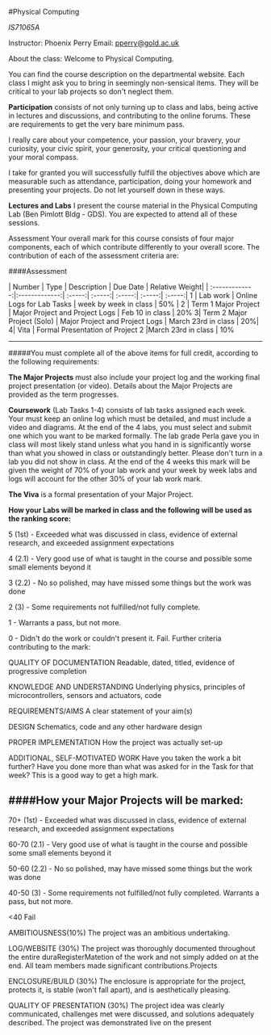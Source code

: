 #Physical Computing 

*IS71065A*

Instructor: Phoenix Perry 
Email: pperry@gold.ac.uk 

About the class: 
Welcome to Physical Computing. 

You can find the course description on the departmental website. Each class I might ask you to bring in seemingly non-sensical items. They will be critical to your lab projects so don't neglect them. 

**Participation** consists of not only turning up to class and labs, being active in lectures and discussions, and contributing to the online forums. These are requirements to get the very bare minimum pass. 

I really care about your competence, your passion, your bravery, your curiosity, your civic spirit, your generosity, your critical questioning and your moral compass.

I take for granted you will successfully fulfill the objectives above which are measurable such as attendance, participation, doing your homework and presenting your projects. Do not let yourself down in these ways.


**Lectures and Labs**
I present the course material in the Physical Computing Lab (Ben Pimlott Bldg - GDS). You are expected to attend all of these sessions.

Assessment
Your overall mark for this course consists of four major components, each of which contribute differently to your overall score. The contribution of each of the assessment criteria are:


####Assessment  

| Number        | Type              | Description   | Due Date   | Relative Weight| 
| :-------------:|:-------------:| :-----:| :-----:| :-----:| :-----:| :-----:|
1    | Lab work | Online Logs for Lab Tasks | week by week in class | 50% | 
2     | Term 1 Major Project      |   Major Project and Project Logs	 | Feb 10 in class | 20%
3| Term 2 Major Project (Solo) | Major Project and Project Logs	      |   March 23rd in class | 20%| 
4|	Vita	| Formal Presentation of Project 2 |March 23rd in class |	10%

---

#####You must complete all of the above items for full credit, according to the following requirements:

**The Major Projects** must also include your project log and the working final project presentation (or video). Details about the Major Projects are provided as the term progresses.

**Coursework** (Lab Tasks 1-4) consists of lab tasks assigned each week. Your must keep an online log which must be detailed, and must include a video and diagrams. At the end of the 4 labs, you must select and submit one which you want to be marked formally. The lab grade Perla gave you in class will most likely stand unless what you hand in is significantly worse than what you showed in class or outstandingly better. Please don't turn in a lab you did not show in class. At the end of the 4 weeks this mark will be given the weight of 70% of your lab work and your week by week labs and logs will account for the other 30% of your lab work mark. 

**The Viva** is a formal presentation of your Major Project.

**How your Labs will be marked in class and the following will be used as the ranking score:** 

5 (1st) - Exceeded what was discussed in class, evidence of external research, and exceeded assignment expectations

4 (2.1) - Very good use of what is taught in the course and possible some small elements beyond it

3 (2.2) - No so polished, may have missed some things but the work was done

2 (3) - Some requirements not fulfilled/not fully complete. 

1 - Warrants a pass, but not more.

0 - Didn't do the work or couldn't present it. Fail.
Further criteria contributing to the mark:

QUALITY OF DOCUMENTATION
Readable, dated, titled, evidence of progressive completion

KNOWLEDGE AND UNDERSTANDING
Underlying physics, principles of microcontrollers, sensors and actuators, code

REQUIREMENTS/AIMS
A clear statement of your aim(s)

DESIGN
Schematics, code and any other hardware design

PROPER IMPLEMENTATION
How the project was actually set-up

ADDITIONAL, SELF-MOTIVATED WORK
Have you taken the work a bit further? Have you done more than what was asked for in the Task for that week? This is a good way to get a high mark.


####How your Major Projects will be marked:
---
70+ (1st) - Exceeded what was discussed in class, evidence of external research, and exceeded assignment expectations

60-70 (2.1) - Very good use of what is taught in the course and possible some small elements beyond it

50-60 (2.2) - No so polished, may have missed some things but the work was done

40-50 (3) - Some requirements not fulfilled/not fully completed. Warrants a pass, but not more.

<40 Fail

AMBITIOUSNESS(10%)
The project was an ambitious undertaking.

LOG/WEBSITE (30%)
The project was thoroughly documented throughout the entire duraRegisterMatetion of the work and not simply added on at the end. All team members made significant contributions.Projects

ENCLOSURE/BUILD (30%)
The enclosure is appropriate for the project, protects it, is stable (won't fall apart), and is aesthetically pleasing. 

QUALITY OF PRESENTATION (30%)
The project idea was clearly communicated, challenges met were discussed, and solutions adequately described. The project was demonstrated live on the present